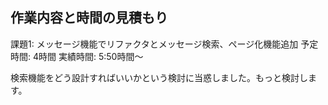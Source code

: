 ## 作業内容と時間の見積もり

課題1: メッセージ機能でリファクタとメッセージ検索、ページ化機能追加
予定時間: 4時間
実績時間: 5:50時間〜

検索機能をどう設計すればいいかという検討に当惑しました。もっと検討します。
